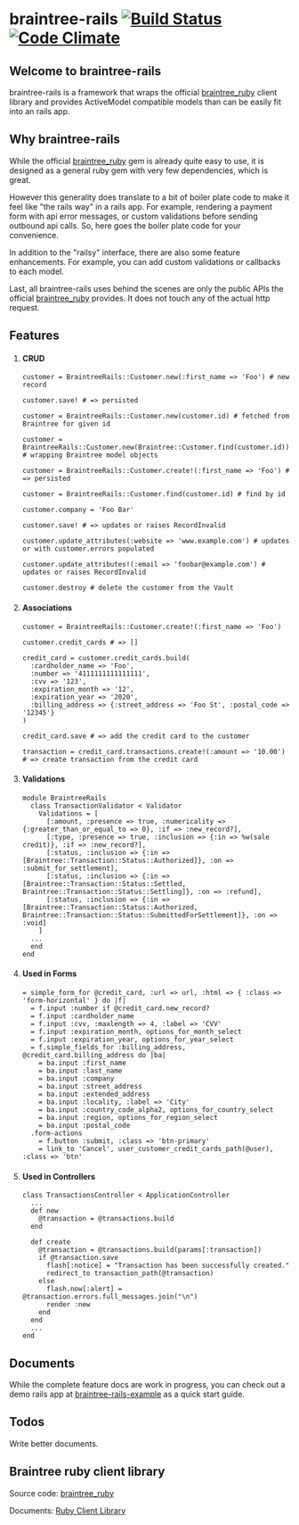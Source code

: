 # braintree-rails [![Build Status](https://secure.travis-ci.org/lyang/braintree-rails.png)](http://travis-ci.org/lyang/braintree-rails) [![Code Climate](https://codeclimate.com/github/lyang/braintree-rails.png)](https://codeclimate.com/github/lyang/braintree-rails) #

## Welcome to braintree-rails
braintree-rails is a framework that wraps the official [braintree_ruby](https://github.com/braintree/braintree_ruby) client library and provides ActiveModel compatible models than can be easily fit into an rails app.

## Why braintree-rails
While the official [braintree_ruby](https://github.com/braintree/braintree_ruby) gem is already quite easy to use, it is designed as a general ruby gem with very few dependencies, which is great.

However this generality does translate to a bit of boiler plate code to make it feel like "the rails way" in a rails app. For example, rendering a payment form with api error messages, or custom validations before sending outbound api calls. So, here goes the boiler plate code for your convenience.

In addition to the "railsy" interface, there are also some feature enhancements. For example, you can add custom validations or callbacks to each model.

Last, all braintree-rails uses behind the scenes are only the public APIs the official [braintree_ruby](https://github.com/braintree/braintree_ruby) provides. It does not touch any of the actual http request.

## Features


1.  #### CRUD ####

		customer = BraintreeRails::Customer.new(:first_name => 'Foo') # new record
		
		customer.save! # => persisted
		
		customer = BraintreeRails::Customer.new(customer.id) # fetched from Braintree for given id
		
		customer = BraintreeRails::Customer.new(Braintree::Customer.find(customer.id)) # wrapping Braintree model objects
		
		customer = BraintreeRails::Customer.create!(:first_name => 'Foo') # => persisted
		
		customer = BraintreeRails::Customer.find(customer.id) # find by id
		
		customer.company = 'Foo Bar'
		
		customer.save! # => updates or raises RecordInvalid
		
		customer.update_attributes(:website => 'www.example.com') # updates or with customer.errors populated
		
		customer.update_attributes!(:email => 'foobar@example.com') # updates or raises RecordInvalid
		
		customer.destroy # delete the customer from the Vault

2.  #### Associations ####

		customer = BraintreeRails::Customer.create!(:first_name => 'Foo')
		
		customer.credit_cards # => []
		
		credit_card = customer.credit_cards.build(
		  :cardholder_name => 'Foo',
		  :number => '4111111111111111',
		  :cvv => '123',
		  :expiration_month => '12',
		  :expiration_year => '2020',
		  :billing_address => {:street_address => 'Foo St', :postal_code => '12345'}
		)
		
		credit_card.save # => add the credit card to the customer
		
		transaction = credit_card.transactions.create!(:amount => '10.00') # => create transaction from the credit card

3.  #### Validations ####
		module BraintreeRails
		  class TransactionValidator < Validator
		    Validations = [
		      [:amount, :presence => true, :numericality => {:greater_than_or_equal_to => 0}, :if => :new_record?],
		      [:type, :presence => true, :inclusion => {:in => %w(sale credit)}, :if => :new_record?],
		      [:status, :inclusion => {:in => [Braintree::Transaction::Status::Authorized]}, :on => :submit_for_settlement],
		      [:status, :inclusion => {:in => [Braintree::Transaction::Status::Settled, Braintree::Transaction::Status::Settling]}, :on => :refund],
		      [:status, :inclusion => {:in => [Braintree::Transaction::Status::Authorized, Braintree::Transaction::Status::SubmittedForSettlement]}, :on => :void]
		    ]
		  ...
		  end
		end

4.  #### Used in Forms ####

		= simple_form_for @credit_card, :url => url, :html => { :class => 'form-horizontal' } do |f|
		  = f.input :number if @credit_card.new_record?
		  = f.input :cardholder_name
		  = f.input :cvv, :maxlength => 4, :label => 'CVV'
		  = f.input :expiration_month, options_for_month_select
		  = f.input :expiration_year, options_for_year_select
		  = f.simple_fields_for :billing_address, @credit_card.billing_address do |ba|
		    = ba.input :first_name
		    = ba.input :last_name
		    = ba.input :company
		    = ba.input :street_address
		    = ba.input :extended_address
		    = ba.input :locality, :label => 'City'
		    = ba.input :country_code_alpha2, options_for_country_select
		    = ba.input :region, options_for_region_select
		    = ba.input :postal_code
		  .form-actions
		    = f.button :submit, :class => 'btn-primary'
		    = link_to 'Cancel', user_customer_credit_cards_path(@user), :class => 'btn'

5.  #### Used in Controllers ####

		class TransactionsController < ApplicationController
		  ...
		  def new
		    @transaction = @transactions.build
		  end
		
		  def create
		    @transaction = @transactions.build(params[:transaction])
		    if @transaction.save
		      flash[:notice] = "Transaction has been successfully created."
		      redirect_to transaction_path(@transaction)
		    else
		      flash.now[:alert] = @transaction.errors.full_messages.join("\n")
		      render :new
		    end
		  end
		  ...
		end


## Documents ##
While the complete feature docs are work in progress, you can check out a demo rails app at [braintree-rails-example](https://github.com/lyang/braintree-rails-example) as a quick start guide.


## Todos ##
Write better documents.

## Braintree ruby client library ##
Source code: [braintree_ruby](https://github.com/braintree/braintree_ruby)

Documents:   [Ruby Client Library](https://www.braintreepayments.com/docs/ruby)
